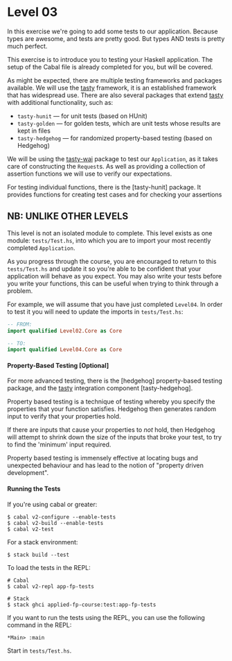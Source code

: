 # Level 03

In this exercise we're going to add some tests to our application. Because types
are awesome, and tests are pretty good. But types AND tests is pretty much
perfect.

This exercise is to introduce you to testing your Haskell application. The setup
of the Cabal file is already completed for you, but will be covered.

As might be expected, there are multiple testing frameworks and packages
available. We will use the [tasty] framework, it is an established framework
that has widespread use. There are also several packages that extend [tasty]
with additional functionality, such as:

* `tasty-hunit` — for unit tests (based on HUnit)
* `tasty-golden` — for golden tests, which are unit tests whose results are kept in files
* `tasty-hedgehog` — for randomized property-based testing (based on Hedgehog)

We will be using the [tasty-wai] package to test our `Application`, as it takes
care of constructing the `Request`s. As well as providing a collection of
assertion functions we will use to verify our expectations.

For testing individual functions, there is the [tasty-hunit] package. It
provides functions for creating test cases and for checking your assertions

## NB: UNLIKE OTHER LEVELS

This level is not an isolated module to complete. This level exists as one
module: `tests/Test.hs`, into which you are to import your most recently
completed `Application`.

As you progress through the course, you are encouraged to return to this
`tests/Test.hs` and update it so you're able to be confident that your
application will behave as you expect. You may also write your tests before you
write your functions, this can be useful when trying to think through a problem.

For example, we will assume that you have just completed `Level04`. In order to
test it you will need to update the imports in `tests/Test.hs`:

```haskell
-- FROM:
import qualified Level02.Core as Core

-- TO:
import qualified Level04.Core as Core
```

#### Property-Based Testing [Optional]

For more advanced testing, there is the [hedgehog] property-based testing
package, and the [tasty] integration component [tasty-hedgehog].

Property based testing is a technique of testing whereby you specify the
properties that your function satisfies. Hedgehog then generates random input to
verify that your properties hold.

If there are inputs that cause your properties to _not_ hold, then Hedgehog will
attempt to shrink down the size of the inputs that broke your test, to try to
find the 'minimum' input required.

Property based testing is immensely effective at locating bugs and unexpected
behaviour and has lead to the notion of "property driven development".

#### Running the Tests

If you're using cabal or greater:

```shell
$ cabal v2-configure --enable-tests
$ cabal v2-build --enable-tests
$ cabal v2-test
```

For a stack environment:

```shell
$ stack build --test
```

To load the tests in the REPL:

```shell
# Cabal
$ cabal v2-repl app-fp-tests

# Stack
$ stack ghci applied-fp-course:test:app-fp-tests
```

If you want to run the tests using the REPL, you can use the following command
in the REPL:

```shell
*Main> :main
```

Start in ``tests/Test.hs``.

[tasty]: (https://hackage.haskell.org/package/tasty)
[tasty-wai]: (https://hackage.haskell.org/package/tasty-wai)
[doctest]: (https://hackage.haskell.org/package/doctest)

